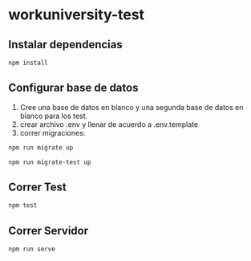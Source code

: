 # workuniversity-test

## Instalar dependencias
```bash
npm install
```
## Configurar base de datos
1. Cree una base de datos en blanco y una segunda base de datos en blanco para los test.
2. crear archivo .env y llenar de acuerdo a .env.template
2. correr migraciones:
```bash
npm run migrate up
```
```bash
npm run migrate-test up
```
## Correr Test
```bash
npm test
```
## Correr Servidor
```bash
npm run serve
```
